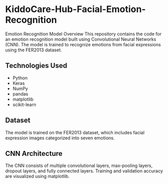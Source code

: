 # KiddoCare-Hub-Facial-Emotion-Recognition

Emotion Recognition Model
Overview
This repository contains the code for an emotion recognition model built using Convolutional Neural Networks (CNN). The model is trained to recognize emotions from facial expressions using the FER2013 dataset.

## Technologies Used
- Python
- Keras
- NumPy
- pandas
- matplotlib
- scikit-learn

## Dataset
The model is trained on the FER2013 dataset, which includes facial expression images categorized into seven emotions.

## CNN Architecture
The CNN consists of multiple convolutional layers, max-pooling layers, dropout layers, and fully connected layers. Training and validation accuracy are visualized using matplotlib.
